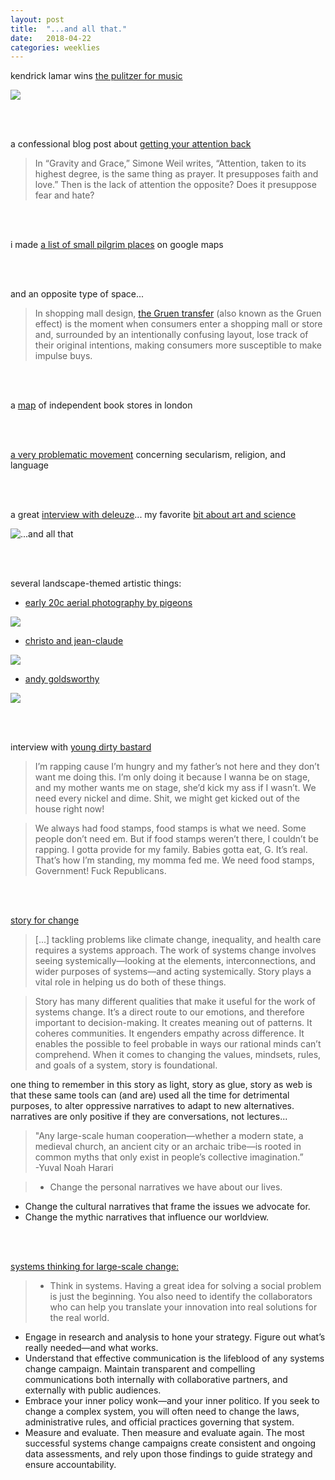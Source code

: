 ```yaml
---
layout: post
title:  "...and all that."
date:   2018-04-22
categories: weeklies
---
```


kendrick lamar wins [the pulitzer for music](https://www.npr.org/sections/therecord/2018/04/16/602948758/kendrick-lamars-damn-wins-historic-pulitzer-prize-in-music)

![](https://cdn.vox-cdn.com/thumbor/OFS1F_aktwo8tfoN3L1JiO_0kPI=/0x0:1000x1000/1200x800/filters:focal(416x29:576x189)/cdn.vox-cdn.com/uploads/chorus_image/image/59411025/ada232f9f870cf829171fa8990916aa9.1000x1000x1.0.jpg)

<br><br>

a confessional blog post about [getting your attention back](https://craigmod.com/essays/how_i_got_my_attention_back/)

>In “Gravity and Grace,” Simone Weil writes, “Attention, taken to its highest degree, is the same thing as prayer. It presupposes faith and love.” Then is the lack of attention the opposite? Does it presuppose fear and hate?

<br><br>

i made [a list of small pilgrim places](https://goo.gl/maps/ngc3MS6yAqs) on google maps

<br><br>

and an opposite type of space... 

>In shopping mall design, [the Gruen transfer](https://en.wikipedia.org/wiki/Gruen_transfer) (also known as the Gruen effect) is the moment when consumers enter a shopping mall or store and, surrounded by an intentionally confusing layout, lose track of their original intentions, making consumers more susceptible to make impulse buys.

<br><br>

a [map](https://www.thelondonbookshopmap.org/) of independent book stores in london

<br><br>

[a very problematic movement](https://en.wikipedia.org/wiki/Brights_movement) concerning secularism, religion, and language 

<br><br>

a great [interview with deleuze](https://www.youtube.com/watch?v=GKd71Uyf3Mo)... my favorite [bit about art and science](https://youtu.be/GKd71Uyf3Mo?t=479)

![](https://i.imgur.com/jODDZpy.jpg "...and all that")

<br><br>

several landscape-themed artistic things:

- [early 20c aerial photography by pigeons](https://www.newyorker.com/culture/photo-booth/the-turn-of-the-century-pigeons-that-photographed-earth-from-above)

![](https://media.newyorker.com/photos/5ad0cf1e40fc7c73d8309ed7/master/w_4000,c_limit/0138001_1.jpg)

- [christo and jean-claude](https://en.wikipedia.org/wiki/Christo_and_Jeanne-Claude)

![](https://upload.wikimedia.org/wikipedia/commons/thumb/6/66/A_SIX-TON_CURTAIN_BILLOWS_ACROSS_RIFLE_GAP_-_CONCEIVED_BY_ARTIST_CHRISTO_JAVACHEFF%2C_EXECUTED_AT_A_COST_OF_%24700%2C000...._-_NARA_-_544843.jpg/2560px-A_SIX-TON_CURTAIN_BILLOWS_ACROSS_RIFLE_GAP_-_CONCEIVED_BY_ARTIST_CHRISTO_JAVACHEFF%2C_EXECUTED_AT_A_COST_OF_%24700%2C000...._-_NARA_-_544843.jpg)

- [andy goldsworthy](http://visualmelt.com/Andy-Goldsworthy)

![](http://payload135.cargocollective.com/1/1/60195/5013893/art%20140_o.jpg)

<br><br>

interview with [young dirty bastard](https://noisey.vice.com/en_uk/article/rgwz3r/meet-young-dirty-bastard-son-of-ol-dirty-bastard)

>I’m rapping cause I’m hungry and my father’s not here and they don’t want me doing this. I’m only doing it because I wanna be on stage, and my mother wants me on stage, she’d kick my ass if I wasn’t. We need every nickel and dime. Shit, we might get kicked out of the house right now!

>We always had food stamps, food stamps is what we need. Some people don’t need em. But if food stamps weren’t there, I couldn’t be rapping. I gotta provide for my family. Babies gotta eat, G. It’s real. That’s how I’m standing, my momma fed me. We need food stamps, Government! Fuck Republicans.

<br><br>

[story for change](https://ssir.org/articles/entry/using_story_to_change_systems)

>[...] tackling problems like climate change, inequality, and health care requires a systems approach. The work of systems change involves seeing systemically—looking at the elements, interconnections, and wider purposes of systems—and acting systemically. Story plays a vital role in helping us do both of these things.

>Story has many different qualities that make it useful for the work of systems change. It’s a direct route to our emotions, and therefore important to decision-making. It creates meaning out of patterns. It coheres communities. It engenders empathy across difference. It enables the possible to feel probable in ways our rational minds can’t comprehend. When it comes to changing the values, mindsets, rules, and goals of a system, story is foundational.

one thing to remember in this story as light, story as glue, story as web is that these same tools can (and are) used all the time for detrimental purposes, to alter oppressive narratives to adapt to new alternatives. narratives are only positive if they are conversations, not lectures... 
 
>"Any large-scale human cooperation—whether a modern state, a medieval church, an ancient city or an archaic tribe—is rooted in common myths that only exist in people’s collective imagination.” <br> -Yuval Noah Harari 

>- Change the personal narratives we have about our lives.
- Change the cultural narratives that frame the issues we advocate for.
- Change the mythic narratives that influence our worldview.

<br><br>

[systems thinking for large-scale change:](https://ssir.org/articles/entry/solving_the_worlds_biggest_problems_better_philanthropy_through_systems_cha)

> - Think in systems. Having a great idea for solving a social problem is just the beginning. You also need to identify the collaborators who can help you translate your innovation into real solutions for the real world.
- Engage in research and analysis to hone your strategy. Figure out what’s really needed—and what works. 
- Understand that effective communication is the lifeblood of any systems change campaign. Maintain transparent and compelling communications both internally with collaborative partners, and externally with public audiences. 
- Embrace your inner policy wonk—and your inner politico. If you seek to change a complex system, you will often need to change the laws, administrative rules, and official practices governing that system.
- Measure and evaluate. Then measure and evaluate again. The most successful systems change campaigns create consistent and ongoing data assessments, and rely upon those findings to guide strategy and ensure accountability.

